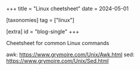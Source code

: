 +++
title = "Linux cheetsheet"
date = 2024-05-01

[taxonomies]
tag = ["linux"]

[extra]
id = "blog-single"
+++

Cheetsheet for common Linux commands

<!-- more -->

awk: https://www.grymoire.com/Unix/Awk.html
sed: https://www.grymoire.com/Unix/Sed.html
